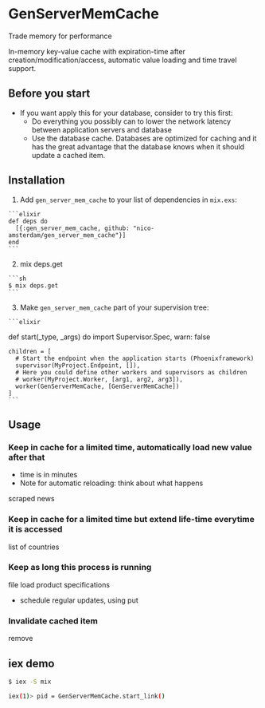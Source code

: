 # GenServerMemCache

Trade memory for performance

In-memory key-value cache with expiration-time after creation/modification/access, automatic value loading and time travel support.

## Before you start

- If you want apply this for your database, consider to try this first:
  - Do everything you possibly can to lower the network latency between application servers and database
  - Use the database cache. Databases are optimized for caching and it has the great advantage that the database knows when it should update a cached item.

## Installation

  1. Add `gen_server_mem_cache` to your list of dependencies in `mix.exs`:

    ```elixir
    def deps do
      [{:gen_server_mem_cache, github: "nico-amsterdam/gen_server_mem_cache"}]
    end
    ```

  2. mix deps.get
   
    ```sh
    $ mix deps.get
    ```
  
  3. Make `gen_server_mem_cache` part of your supervision tree:

    ```elixir
  def start(_type, _args) do
    import Supervisor.Spec, warn: false

    children = [
      # Start the endpoint when the application starts (Phoenixframework)
      supervisor(MyProject.Endpoint, []),
      # Here you could define other workers and supervisors as children
      # worker(MyProject.Worker, [arg1, arg2, arg3]),
      worker(GenServerMemCache, [GenServerMemCache])
    ]
    ```

## Usage

### Keep in cache for a limited time, automatically load new value after that

- time is in minutes
- Note for automatic reloading: think about what happens

scraped news

### Keep in cache for a limited time but extend life-time everytime it is accessed

list of countries

### Keep as long this process is running

file load product specifications

- schedule regular updates, using put

### Invalidate cached item

remove

## iex demo

```sh
$ iex -S mix

iex(1)> pid = GenServerMemCache.start_link()
```
